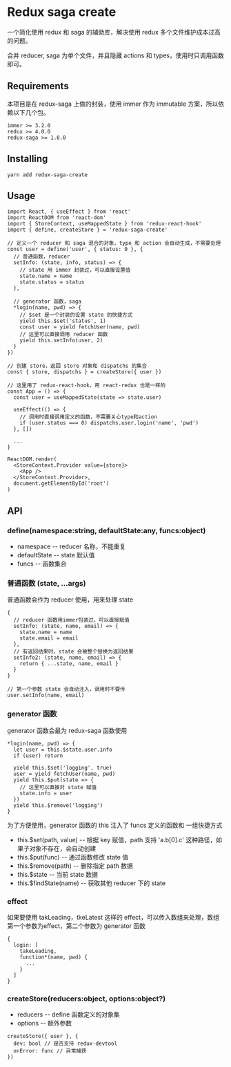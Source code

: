 # Redux saga create
一个简化使用 redux 和 saga 的辅助库，解决使用 redux 多个文件维护成本过高的问题。

合并 reducer, saga 为单个文件，并且隐藏 actions 和 types，使用时只调用函数即可。

## Requirements
本项目是在 redux-saga 上做的封装，使用 immer 作为 immutable 方案，所以依赖以下几个包。
```
immer >= 3.2.0
redux >= 4.0.0
redux-saga >= 1.0.0
```

## Installing
```
yarn add redux-saga-create
```

## Usage

```
import React, { useEffect } from 'react'
import ReactDOM from 'react-dom'
import { StoreContext, useMappedState } from 'redux-react-hook'
import { define, createStore } = 'redux-saga-create'

// 定义一个 reducer 和 saga 混合的对象，type 和 action 会自动生成，不需要处理
const user = define('user', { status: 0 }, {
  // 普通函数，reducer
  setInfo: (state, info, status) => {
    // state 用 immer 封装过，可以直接设置值
    state.name = name
    state.status = status
  },

  // generator 函数，saga
  *login(name, pwd) => {
    // $set 是一个封装的设置 state 的快捷方式
    yield this.$set('status', 1)
    const user = yield fetchUser(name, pwd)
    // 这里可以直接调用 reducer 函数
    yield this.setInfo(user, 2)
  }
})

// 创建 store，返回 store 对象和 dispatchs 的集合
const { store, dispatchs } = createStore({ user })

// 这里用了 redux-react-hook，用 react-redux 也是一样的
const App = () => {
  const user = useMappedState(state => state.user)

  useEffect(() => {
    // 调用时直接调用定义的函数，不需要关心type和action
    if (user.status === 0) dispatchs.user.login('name', 'pwd')
  }, [])

  ...
}

ReactDOM.render(
  <StoreContext.Provider value={store}>
    <App />
  </StoreContext.Provider>,
  document.getElementById('root')
)

```

## API

### define(namespace:string, defaultState:any, funcs:object)
- namespace -- reducer 名称，不能重复
- defaultState -- state 默认值
- funcs -- 函数集合

### 普通函数 (state, ...args)
普通函数会作为 reducer 使用，用来处理 state
```
{
  // reducer 函数用immer包装过，可以直接赋值
  setInfo: (state, name, email) => {
    state.name = name
    state.email = email
  },
  // 有返回结果时，state 会被整个替换为返回结果
  setInfo2: (state, name, email) => {
    return { ...state, name, email }
  }
}

// 第一个参数 state 会自动注入，调用时不要传
user.setInfo(name, email)
```

### generator 函数
generator 函数会最为 redux-saga 函数使用
```
*login(name, pwd) => {
  let user = this.$state.user.info
  if (user) return

  yield this.$set('logging', true)
  user = yield fetchUser(name, pwd)
  yield this.$put(state => {
    // 这里可以直接对 state 赋值
    state.info = user
  })
  yield this.$remove('logging')
}
```
为了方便使用，generator 函数的 this 注入了 funcs 定义的函数和 一组快捷方式
- this.$set(path, value) -- 根据 key 赋值，path 支持 'a.b[0].c' 这种路径，如果子对象不存在，会自动创建
- this.$put(func) -- 通过函数修改 state 值
- this.$remove(path) -- 删除指定 path 数据
- this.$state -- 当前 state 数据
- this.$findState(name) -- 获取其他 reducer 下的 state

### effect
如果要使用 takLeading，tkeLatest 这样的 effect，可以传入数组来处理，数组第一个参数为effect，第二个参数为 generator 函数
```
{
  login: [
    takeLeading,
    function*(name, pwd) {
      ...
    }
  ]
}
```

### createStore(reducers:object, options:object?)
- reducers -- define 函数定义的对象集
- options -- 额外参数

```
createStore({ user }, {
  dev: bool // 是否支持 redux-devtool
  onError: func // 异常捕获
})
```